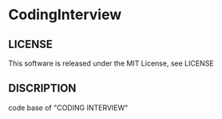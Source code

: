 # CodingInterview

## LICENSE
This software is released under the MIT License, see LICENSE

## DISCRIPTION
code base of "CODING INTERVIEW"
